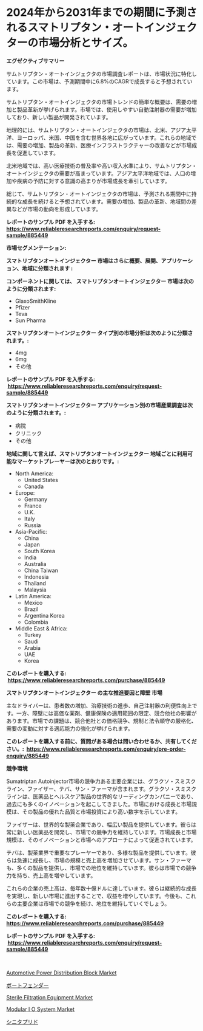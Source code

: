 <p><h1>2024年から2031年までの期間に予測されるスマトリプタン・オートインジェクターの市場分析とサイズ。</h1></p><p><strong>エグゼクティブサマリー</strong></p>
<p><p>サムトリプタン・オートインジェクタの市場調査レポートは、市場状況に特化しています。この市場は、予測期間中に6.8%のCAGRで成長すると予想されています。</p><p>サムトリプタン・オートインジェクタの市場トレンドの簡単な概要は、需要の増加と製品革新が挙げられます。市場では、使用しやすい自動注射器の需要が増加しており、新しい製品が開発されています。</p><p>地理的には、サムトリプタン・オートインジェクタの市場は、北米、アジア太平洋、ヨーロッパ、米国、中国を含む世界各地に広がっています。これらの地域では、需要の増加、製品の革新、医療インフラストラクチャーの改善などが市場成長を促進しています。</p><p>北米地域では、高い医療技術の普及率や高い収入水準により、サムトリプタン・オートインジェクタの需要が高まっています。アジア太平洋地域では、人口の増加や疾病の予防に対する意識の高まりが市場成長を牽引しています。</p><p>総じて、サムトリプタン・オートインジェクタの市場は、予測される期間中に持続的な成長を続けると予想されています。需要の増加、製品の革新、地域間の差異などが市場の動向を形成しています。</p></p>
<p><strong>レポートのサンプル PDF を入手する: <a href="https://www.reliableresearchreports.com/enquiry/request-sample/885449">https://www.reliableresearchreports.com/enquiry/request-sample/885449</a></strong></p>
<p><strong>市場セグメンテーション:</strong></p>
<p><strong> スマトリプタンオートインジェクター 市場はさらに概要、展開、アプリケーション、地域に分類されます :</strong></p>
<p><strong>コンポーネントに関しては、 スマトリプタンオートインジェクター 市場は次のように分類されます: &nbsp;</strong></p>
<p><ul><li>GlaxoSmithKline</li><li>Pfizer</li><li>Teva</li><li>Sun Pharma</li></ul></p>
<p><strong> スマトリプタンオートインジェクター タイプ別の市場分析は次のように分類されます。:</strong></p>
<p><ul><li>4mg</li><li>6mg</li><li>その他</li></ul></p>
<p><strong>レポートのサンプル PDF を入手する: &nbsp;<a href="https://www.reliableresearchreports.com/enquiry/request-sample/885449">https://www.reliableresearchreports.com/enquiry/request-sample/885449</a></strong></p>
<p><strong> スマトリプタンオートインジェクター アプリケーション別の市場産業調査は次のように分類されます。:</strong></p>
<p><ul><li>病院</li><li>クリニック</li><li>その他</li></ul></p>
<p><strong>地域に関して言えば、スマトリプタンオートインジェクター 地域ごとに利用可能なマーケットプレーヤーは次のとおりです。:</strong></p>
<p><ul>
    <li>
        North America:
        <ul>
            <li>United States</li>
            <li>Canada</li>
        </ul>
    </li>
    <li>
        Europe:
        <ul>
            <li>Germany</li>
            <li>France</li>
            <li>U.K.</li>
            <li>Italy</li>
            <li>Russia</li>
        </ul>
    </li>
    <li>
        Asia-Pacific:
        <ul>
            <li>China</li>
            <li>Japan</li>
            <li>South Korea</li>
            <li>India</li>
            <li>Australia</li>
            <li>China Taiwan</li>
            <li>Indonesia</li>
            <li>Thailand</li>
            <li>Malaysia</li>
        </ul>
    </li>
    <li>
        Latin America:
        <ul>
            <li>Mexico</li>
            <li>Brazil</li>
            <li>Argentina Korea</li>
            <li>Colombia</li>
        </ul>
    </li>
    <li>
        Middle East & Africa:
        <ul>
            <li>Turkey</li>
            <li>Saudi</li>
            <li>Arabia</li>
            <li>UAE</li>
            <li>Korea</li>
        </ul>
    </li>
    </ul></p>
<p><strong>このレポートを購入する: &nbsp;<a href="https://www.reliableresearchreports.com/purchase/885449">https://www.reliableresearchreports.com/purchase/885449</a></strong></p>
<p><strong>スマトリプタンオートインジェクター の主な推進要因と障壁 市場</strong></p>
<p><p>主なドライバーは、患者数の増加、治療技術の進歩、自己注射器の利便性向上です。一方、障壁には高価な薬剤、健康保険の適用範囲の限定、競合他社の影響があります。市場での課題は、競合他社との価格競争、規制と法令順守の厳格化、需要の変動に対する適応能力の強化が挙げられます。</p></p>
<p><strong>このレポートを購入する前に、質問がある場合は問い合わせるか、共有してください。:&nbsp; <a href="https://www.reliableresearchreports.com/enquiry/pre-order-enquiry/885449">https://www.reliableresearchreports.com/enquiry/pre-order-enquiry/885449</a></strong></p>
<p><strong>競争環境</strong></p>
<p><p>Sumatriptan Autoinjector市場の競争力ある主要企業には、グラクソ・スミスクライン、ファイザー、テバ、サン・ファーマが含まれます。グラクソ・スミスクラインは、医薬品とヘルスケア製品の世界的なリーディングカンパニーであり、過去にも多くのイノベーションを起こしてきました。市場における成長と市場規模は、その製品の優れた品質と市場投資により高い数字を示しています。</p><p>ファイザーは、世界的な製薬企業であり、幅広い製品を提供しています。彼らは常に新しい医薬品を開発し、市場での競争力を維持しています。市場成長と市場規模は、そのイノベーションと市場へのアプローチによって促進されています。</p><p>テバは、製薬業界で重要なプレーヤーであり、多様な製品を提供しています。彼らは急速に成長し、市場の規模と売上高を増加させています。サン・ファーマも、多くの製品を提供し、市場での地位を維持しています。彼らは市場での競争力を持ち、売上高を増やしています。</p><p>これらの企業の売上高は、毎年数十億ドルに達しています。彼らは継続的な成長を実現し、新しい市場に進出することで、収益を増やしています。今後も、これらの主要企業は市場での競争を続け、地位を維持していくでしょう。</p></p>
<p><strong>このレポートを購入する: &nbsp; <a href="https://www.reliableresearchreports.com/purchase/885449">https://www.reliableresearchreports.com/purchase/885449</a></strong></p>
<p><strong>レポートのサンプル PDF を入手する: &nbsp;<a href="https://www.reliableresearchreports.com/enquiry/request-sample/885449">https://www.reliableresearchreports.com/enquiry/request-sample/885449</a></strong><strong></strong></p>
<p>&nbsp;</p>
<p><p><a href="https://unruly-ladybug-44b.notion.site/Automotive-Power-Distribution-Block-Market-Provides-Detailed-Segmentation-of-this-Market-based-on-Ty-c98a553593cc492c884d337722ccf95e">Automotive Power Distribution Block Market</a></p><p><a href="https://medium.com/@reyeshowell655/%E3%83%9C%E3%83%BC%E3%83%88%E3%83%95%E3%82%A7%E3%83%B3%E3%83%80%E3%83%BC%E3%81%AE%E5%B8%82%E5%A0%B4%E8%AA%BF%E6%9F%BB%E3%83%AC%E3%83%9D%E3%83%BC%E3%83%88-%E3%81%9D%E3%81%AE%E6%AD%B4%E5%8F%B2%E3%81%A82031%E5%B9%B4%E3%81%BE%E3%81%A7%E3%81%AE%E4%BA%88%E6%B8%AC-11c1e0754960">ボートフェンダー</a></p><p><a href="https://view.publitas.com/reportprime-1/global-sterile-filtration-equipment-market-size-and-market-trends-insights-and-projections-from-2024-to-2031/">Sterile Filtration Equipment Market</a></p><p><a href="https://issuu.com/reportprime-2/docs/modular-i-o-system-market-size-2030.pptx">Modular I O System Market</a></p><p><a href="https://github.com/zjkmgcs938405/Market-Research-Report-List-1/blob/main/15417464839.md">シニタプリド</a></p></p>